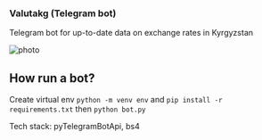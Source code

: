 ### Valutakg (Telegram bot)

Telegram bot for up-to-date data on exchange rates in Kyrgyzstan

<img src="https://iili.io/HVdxtrx.png" alt="photo">

## How run a bot?

Create virtual env `python -m venv env` and `pip install -r requirements.txt` then `python bot.py` 

Tech stack: pyTelegramBotApi, bs4